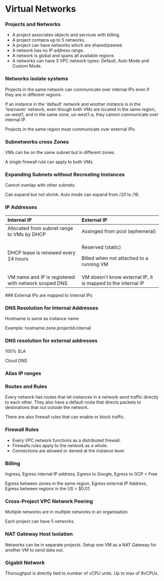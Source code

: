 # Virtual Networks

### Projects and Networks

* A project associates objects and services with billing.
* A project contains up to 5 networks.
* A project can have networks which are shared/peered.
* A network has no IP address range.
* A network is global and spans all available regions
* A networks can have 3 VPC network types: Default, Auto Mode and Custom Mode.

### Networks isolate systems

Projects in the same network can communicate over internal IPs even if they are in different regions.

lf an instance in the 'default' network and another instance is in the 'learnauto' network, even though both VMs are located in the same region, us-west1, and in the same zone, us-west1-a, they cannot communicate over internal IP.

Projects in the same region must communicate over external IPs.

### Subnetworks cross Zones

VMs can be on the same subnet but in different zones.

A single firewall rule can apply to both VMs.

### Expanding Subnets without Recreating Instances

Cannot overlap with other subnets.

Can expand but not shrink. Auto mode can expand from /20 to /16.

### IP Addresses

<table>
  <thead>
    <tr>
      <th style="text-align:left">Internal IP</th>
      <th style="text-align:left">External IP</th>
    </tr>
  </thead>
  <tbody>
    <tr>
      <td style="text-align:left">Allocated from subnet range to VMs by DHCP</td>
      <td style="text-align:left">Assinged from pool (ephemeral)</td>
    </tr>
    <tr>
      <td style="text-align:left">DHCP lease is renewed every 24 hours</td>
      <td style="text-align:left">
        <p>Reserved (static)</p>
        <p>Billed when not attached to a running VM</p>
      </td>
    </tr>
    <tr>
      <td style="text-align:left">VM name and IP is registered with network scoped DNS</td>
      <td style="text-align:left">VM doesn&apos;t know external IP, it is mapped to the internal IP</td>
    </tr>
  </tbody>
</table>### External IPs are mapped to Internal IPs

### DNS Resolution for Internal Addresses

Hostname is same as instance name

Example: hostname.zone.projectid.internal

### DNS resolution for external addresses

100% SLA

Cloud DNS

### Alias IP ranges

### Routes and Rules

Every network has routes that let instances in a network send traffic directly to each other. They also have a default route that directs packets to destinations that out outside the network.

There are also firewall rules that can enable or block traffic.

### Firewall Rules

* Every VPC network functions as a distributed firewall.
* Firewalls rules apply to the network as a whole.
* Connections are allowed or denied at the instance level.

### Billing

Ingress, Egress internal IP address, Egress to Google, Egress to GCP = Free

Egress between zones in the same region, Egress external IP Address, Egress between regions in the US = $0.01.

### Cross-Project VPC Network Peering

Multiple networks are in multiple networks in an organisation.

Each project can have 5 networks.

### NAT Gateway Host Isolation

Networks can be in separate projects. Setup one VM as a NAT Gateway for another VM to send data out.

### Gigabit Network

Thoroughput is directly tied to number of vCPU units. Up to max of 8vCPUs.

